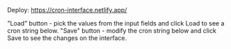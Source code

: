 Deploy: https://cron-interface.netlify.app/

"Load" button - pick the values from the input fields and click Load to see a cron string below.
"Save" button - modify the cron string below and click Save to see the changes on the interface.
